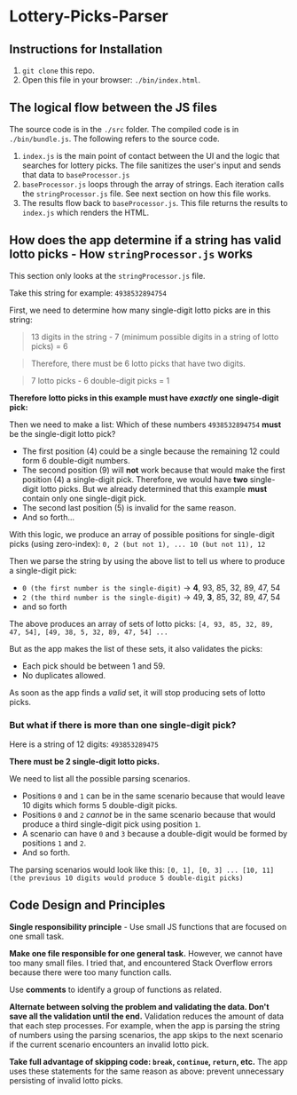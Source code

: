 # Lottery-Picks-Parser

## Instructions for Installation
1. `git clone` this repo.
2. Open this file in your browser: `./bin/index.html`.

## The logical flow between the JS files

The source code is in the `./src` folder. The compiled code is in `./bin/bundle.js`. The following refers to the source code.

1. `index.js` is the main point of contact between the UI and the logic that searches for lottery picks. The file sanitizes the user's input and sends that data to `baseProcessor.js`
2. `baseProcessor.js` loops through the array of strings. Each iteration calls the `stringProcessor.js` file. See next section on how this file works.
3. The results flow back to `baseProcessor.js`. This file returns the results to `index.js` which renders the HTML.

## How does the app determine if a string has valid lotto picks - How `stringProcessor.js` works

This section only looks at the `stringProcessor.js` file.

Take this string for example:
`4938532894754`

First, we need to determine how many single-digit lotto picks are in this string:

> 13 digits in the string - 7 (minimum possible digits in a string of lotto picks) = 6

> Therefore, there must be 6 lotto picks that have two digits.

> 7 lotto picks - 6 double-digit picks = 1

**Therefore lotto picks in this example must have *exactly* one single-digit pick:**

Then we need to make a list: Which of these numbers `4938532894754` **must** be the single-digit lotto pick?

* The first position (4) could be a single because the remaining 12 could form 6 double-digit numbers.
* The second position (9) will **not** work because that would make the first position (4) a single-digit pick. Therefore, we would have **two** single-digit lotto picks. But we already determined that this example **must** contain only one single-digit pick.
* The second last position (5) is invalid for the same reason.
* And so forth...

With this logic, we produce an array of possible positions for single-digit picks (using zero-index): `0, 2 (but not 1), ... 10 (but not 11), 12`

Then we parse the string by using the above list to tell us where to produce a single-digit pick:

* `0 (the first number is the single-digit)` -> **4**, 93, 85, 32, 89, 47, 54
* `2 (the third number is the single-digit)` -> 49, **3**, 85, 32, 89, 47, 54
* and so forth

The above produces an array of sets of lotto picks:
`[4, 93, 85, 32, 89, 47, 54], [49, 38, 5, 32, 89, 47, 54] ...`

But as the app makes the list of these sets, it also validates the picks:

* Each pick should be between 1 and 59.
* No duplicates allowed.

As soon as the app finds a _valid_ set, it will stop producing sets of lotto picks.

### But what if there is more than one single-digit pick?

Here is a string of 12 digits: `493853289475`

**There must be 2 single-digit lotto picks.**

We need to list all the possible parsing scenarios.

* Positions `0` and `1` can be in the same scenario because that would leave 10 digits which forms 5 double-digit picks.
* Positions `0` and `2` _cannot_ be in the same scenario because that would produce a third single-digit pick using position `1`.
* A scenario can have `0` and `3` because a double-digit would be formed by positions `1` and `2`.
* And so forth.

The parsing scenarios would look like this:
`[0, 1], [0, 3] ... [10, 11] (the previous 10 digits would produce 5 double-digit picks)`

## Code Design and Principles

**Single responsibility principle** - Use small JS functions that are focused on one small task.

**Make one file responsible for one general task.** However, we cannot have too many small files. I tried that, and encountered Stack Overflow errors because there were too many function calls.

Use **comments** to identify a group of functions as related.

**Alternate between solving the problem and validating the data. Don't save all the validation until the end.** Validation reduces the amount of data that each step processes. For example, when the app is parsing the string of numbers using the parsing scenarios, the app skips to the next scenario if the current scenario encounters an invalid lotto pick.

**Take full advantage of skipping code: `break`, `continue`, `return`, etc.** The app uses these statements for the same reason as above: prevent unnecessary persisting of invalid lotto picks.